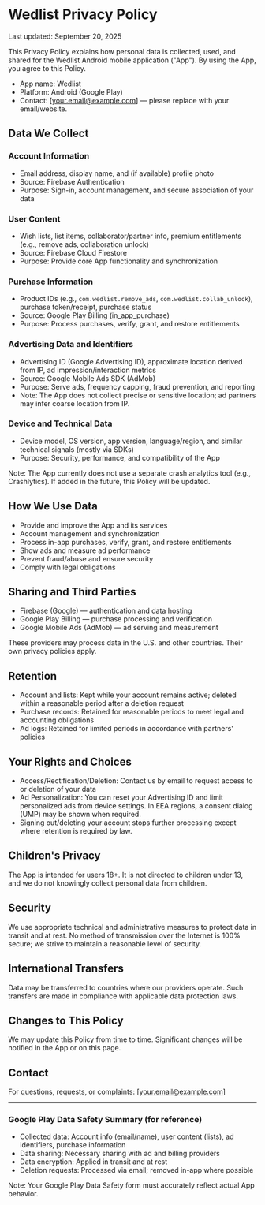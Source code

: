 # Wedlist Privacy Policy

Last updated: September 20, 2025

This Privacy Policy explains how personal data is collected, used, and shared for the Wedlist Android mobile application ("App"). By using the App, you agree to this Policy.

- App name: Wedlist
- Platform: Android (Google Play)
- Contact: [your.email@example.com] — please replace with your email/website.

## Data We Collect

### Account Information

- Email address, display name, and (if available) profile photo
- Source: Firebase Authentication
- Purpose: Sign-in, account management, and secure association of your data

### User Content

- Wish lists, list items, collaborator/partner info, premium entitlements (e.g., remove ads, collaboration unlock)
- Source: Firebase Cloud Firestore
- Purpose: Provide core App functionality and synchronization

### Purchase Information

- Product IDs (e.g., `com.wedlist.remove_ads`, `com.wedlist.collab_unlock`), purchase token/receipt, purchase status
- Source: Google Play Billing (in_app_purchase)
- Purpose: Process purchases, verify, grant, and restore entitlements

### Advertising Data and Identifiers

- Advertising ID (Google Advertising ID), approximate location derived from IP, ad impression/interaction metrics
- Source: Google Mobile Ads SDK (AdMob)
- Purpose: Serve ads, frequency capping, fraud prevention, and reporting
- Note: The App does not collect precise or sensitive location; ad partners may infer coarse location from IP.

### Device and Technical Data

- Device model, OS version, app version, language/region, and similar technical signals (mostly via SDKs)
- Purpose: Security, performance, and compatibility of the App

Note: The App currently does not use a separate crash analytics tool (e.g., Crashlytics). If added in the future, this Policy will be updated.

## How We Use Data

- Provide and improve the App and its services
- Account management and synchronization
- Process in-app purchases, verify, grant, and restore entitlements
- Show ads and measure ad performance
- Prevent fraud/abuse and ensure security
- Comply with legal obligations

## Sharing and Third Parties

- Firebase (Google) — authentication and data hosting
- Google Play Billing — purchase processing and verification
- Google Mobile Ads (AdMob) — ad serving and measurement

These providers may process data in the U.S. and other countries. Their own privacy policies apply.

## Retention

- Account and lists: Kept while your account remains active; deleted within a reasonable period after a deletion request
- Purchase records: Retained for reasonable periods to meet legal and accounting obligations
- Ad logs: Retained for limited periods in accordance with partners' policies

## Your Rights and Choices

- Access/Rectification/Deletion: Contact us by email to request access to or deletion of your data
- Ad Personalization: You can reset your Advertising ID and limit personalized ads from device settings. In EEA regions, a consent dialog (UMP) may be shown when required.
- Signing out/deleting your account stops further processing except where retention is required by law.

## Children's Privacy

The App is intended for users 18+. It is not directed to children under 13, and we do not knowingly collect personal data from children.

## Security

We use appropriate technical and administrative measures to protect data in transit and at rest. No method of transmission over the Internet is 100% secure; we strive to maintain a reasonable level of security.

## International Transfers

Data may be transferred to countries where our providers operate. Such transfers are made in compliance with applicable data protection laws.

## Changes to This Policy

We may update this Policy from time to time. Significant changes will be notified in the App or on this page.

## Contact

For questions, requests, or complaints: [your.email@example.com]

---

### Google Play Data Safety Summary (for reference)

- Collected data: Account info (email/name), user content (lists), ad identifiers, purchase information
- Data sharing: Necessary sharing with ad and billing providers
- Data encryption: Applied in transit and at rest
- Deletion requests: Processed via email; removed in-app where possible

Note: Your Google Play Data Safety form must accurately reflect actual App behavior.
